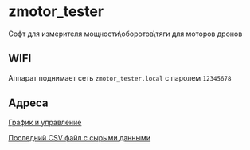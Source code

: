 # zmotor_tester
Софт для измерителя мощности\оборотов\тяги для моторов дронов
## WIFI
Аппарат поднимает сеть ```zmotor_tester.local``` с паролем ```12345678```
## Адреса

[График и управление](http://zmotor_tester.local)

[Последний CSV файл с сырыми данными](http://zmotor_tester.local/sd)